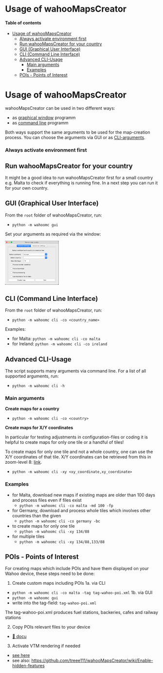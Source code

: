 # Usage of wahooMapsCreator <!-- omit in toc -->
#### Table of contents <!-- omit in toc -->
- [Usage of wahooMapsCreator](#usage-of-wahoomapscreator)
    - [Always activate environment first](#always-activate-environment-first)
  - [Run wahooMapsCreator for your country](#run-wahoomapscreator-for-your-country)
  - [GUI (Graphical User Interface)](#gui-graphical-user-interface)
  - [CLI (Command Line Interface)](#cli-command-line-interface)
  - [Advanced CLI-Usage](#advanced-cli-usage)
    - [Main arguments](#main-arguments)
    - [Examples](#examples)
  - [POIs - Points of Interest](#pois---points-of-interest)

# Usage of wahooMapsCreator
wahooMapsCreator can be used in two different ways:
- as [graphical window](#gui-graphical-user-interface) programm
- as [command line](#cli-command-line-interface) programm

Both ways support the same arguments to be used for the map-creation process. You can choose the arguments via GUI or as [CLI-arguments](#advanced-cli-usage).

### Always activate environment first

## Run wahooMapsCreator for your country
It might be a good idea to run wahooMapsCreator first for a small country e.g. Malta to check if everything is running fine.
In a next step you can run it for your own country.

## GUI (Graphical User Interface)

From the `root` folder of wahooMapsCreator, run:
  - `python -m wahoomc gui`

Set your arguments as required via the window:

<img src="https://github.com/treee111/wahooMapsCreator/blob/develop/docs/gui.png" alt="wahooMapsCreator GUI" width=35%>

## CLI (Command Line Interface)

From the `root` folder of wahooMapsCreator, run:
- `python -m wahoomc cli -co <country_name>`

Examples:
- for Malta: `python -m wahoomc cli -co malta`
- for Ireland: `python -m wahoomc cli -co ireland`

## Advanced CLI-Usage
The script supports many arguments via command line.
For a list of all supported arguments, run:
- `python -m wahoomc cli -h`

### Main arguments
**Create maps for a country**
- `python -m wahoomc cli -co <country>`

**Create maps for X/Y coordinates**

In particular for testing adjustments in configuration-files or coding it is helpful to create maps for only one tile or a handful of tiles!

To create maps for only one tile and not a whole country, one can use the X/Y coordinates of that tile. X/Y coordinates can be retrieved from this in zoom-level 8: [link](http://tools.geofabrik.de/map/#8/50.3079/8.8026&type=Geofabrik_Standard&grid=1). 
- `python -m wahoomc cli -xy <xy_coordinate,xy_coordinate>`

### Examples
- for Malta, download new maps if existing maps are older than 100 days and process files even if files exist
  - `python -m wahoomc cli -co malta -md 100 -fp`
- for Germany, download and process whole tiles which involves other countries than the given
  - `python -m wahoomc cli -co germany -bc`
- to create maps for only one tile
  - `python -m wahoomc cli -xy 134/88`
- for multiple tiles
  - `python -m wahoomc cli -xy 134/88,133/88`

## POIs - Points of Interest
For creating maps which include POIs and have them displayed on your Wahoo device, these steps need to be done:
1. Create custom maps including POIs
  1a. via CLI
  - `python -m wahoomc cli -co malta -tag tag-wahoo-poi.xml`
  1b. via GUI
  - `python -m wahoomc gui`
  - write into the tag-field: `tag-wahoo-poi.xml`

The tag-wahoo-poi.xml produces fuel stations, backeries, cafes and railway stations

2. Copy POIs relevant files to your device
- [:floppy_disk: docu](docs/COPY_TO_WAHOO.md#copy-pois-relevant-files)

3. Activate VTM rendering if needed
- [see here](docs/COPY_TO_WAHOO.md#activate-vtm-rendering)
- see also: https://github.com/treee111/wahooMapsCreator/wiki/Enable-hidden-features
